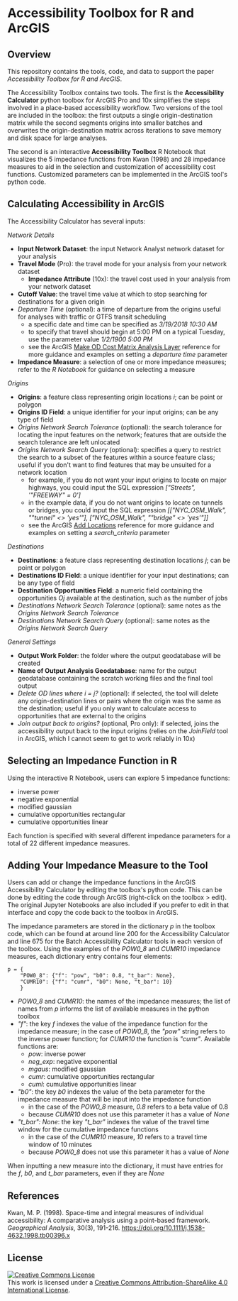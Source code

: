 # Accessibility Toolbox for R and ArcGIS

## Overview
This repository contains the tools, code, and data to support the paper *Accessibility Toolbox for R and ArcGIS*.

The Accessibility Toolbox contains two tools. The first is the **Accessibility Calculator** python toolbox for ArcGIS Pro and 10x simplifies the steps involved in a place-based accessibility workflow. Two versions of the tool are included in the toolbox: the first outputs a single origin-destination matrix while the second segments origins into smaller batches and overwrites the origin-destination matrix across iterations to save memory and disk space for large analyses.

The second is an interactive **Accessibility Toolbox** R Notebook that visualizes the 5 impedance functions from Kwan (1998) and 28 impedance measures to aid in the selection and customization of accessibility cost functions. Customized parameters can be implemented in the ArcGIS tool's python code.

## Calculating Accessibility in ArcGIS
The Accessibility Calculator has several inputs:

*Network Details*
- **Input Network Dataset**: the input Network Analyst network dataset for your analysis
- **Travel Mode** (Pro): the travel mode for your analysis from your network dataset
  - **Impedance Attribute** (10x): the travel cost used in your analysis from your network dataset
- **Cutoff Value**: the travel time value at which to stop searching for destinations for a given origin
- *Departure Time* (optional): a time of departure from the origins useful for analyses with traffic or GTFS transit scheduling
  - a specific date and time can be specified as *3/19/2018 10:30 AM*
  - to specify that travel should begin at 5:00 PM on a typical Tuesday, use the parameter value *1/2/1900 5:00 PM*
  - see the ArcGIS [Make OD Cost Matrix Analysis Layer](https://pro.arcgis.com/en/pro-app/tool-reference/network-analyst/make-od-cost-matrix-analysis-layer.htm) reference for more guidance and examples on setting a *departure time* parameter
- **Impedance Measure**: a selection of one or more impedance measures; refer to the *R Notebook* for guidance on selecting a measure

*Origins*
- **Origins**: a feature class representing origin locations *i*; can be point or polygon
- **Origins ID Field**: a unique identifier for your input origins; can be any type of field
- *Origins Network Search Tolerance* (optional): the search tolerance for locating the input features on the network; features that are outside the search tolerance are left unlocated
- *Origins Network Search Query* (optional): specifies a query to restrict the search to a subset of the features within a source feature class; useful if you don't want to find features that may be unsuited for a network location
  - for example, if you do not want your input origins to locate on major highways, you could input the SQL expression *["Streets", '"FREEWAY" = 0']*
  - in the example data, if you do not want origins to locate on tunnels or bridges, you could input the SQL expression *[["NYC_OSM_Walk", ""tunnel" <> 'yes'"], ["NYC_OSM_Walk", ""bridge" <> 'yes'"]]*
  - see the ArcGIS [Add Locations](https://pro.arcgis.com/en/pro-app/tool-reference/network-analyst/add-locations.htm) reference for more guidance and examples on setting a *search_criteria* parameter

*Destinations*
- **Destinations**: a feature class representing destination locations *j*; can be point or polygon
- **Destinations ID Field**: a unique identifier for your input destinations; can be any type of field
- **Destination Opportunities Field**: a numeric field containing the opportunities *Oj* available at the destination, such as the number of jobs
- *Destinations Network Search Tolerance* (optional): same notes as the *Origins Network Search Tolerance*
- *Destinations Network Search Query* (optional): same notes as the *Origins Network Search Query*

*General Settings*
- **Output Work Folder**: the folder where the output geodatabase will be created
- **Name of Output Analysis Geodatabase**: name for the output geodatabase containing the scratch working files and the final tool output
- *Delete OD lines where i = j?* (optional): if selected, the tool will delete any origin-destination lines or pairs where the origin was the same as the destination; useful if you only want to calculate access to opportunities that are external to the origins
- *Join output back to origins?* (optional, Pro only): if selected, joins the accessibility output back to the input origins (relies on the *JoinField* tool in ArcGIS, which I cannot seem to get to work reliably in 10x)

## Selecting an Impedance Function in R
Using the interactive R Notebook, users can explore 5 impedance functions: 
- inverse power
- negative exponential
- modified gaussian
- cumulative opportunities rectangular
- cumulative opportunities linear

Each function is specified with several different impedance parameters for a total of 22 different impedance measures.

## Adding Your Impedance Measure to the Tool
Users can add or change the impedance functions in the ArcGIS Accessibility Calculator by editing the toolbox's python code. This can be done by editing the code through ArcGIS (right-click on the toolbox > edit). The original Jupyter Notebooks are also included if you prefer to edit in that interface and copy the code back to the toolbox in ArcGIS.

The impedance parameters are stored in the dictionary *p* in the toolbox code, which can be found at around line 200 for the Accessibility Calculator and line 675 for the Batch Accessibility Calculator tools in each version of the toolbox. Using the examples of the *POW0_8* and *CUMR10* impedance measures, each dictionary entry contains four elements:

```
p = {
    "POW0_8": {"f": "pow", "b0": 0.8, "t_bar": None}, 
    "CUMR10": {"f": "cumr", "b0": None, "t_bar": 10}
    }
```

- *POW0_8* and *CUMR10*: the names of the impedance measures; the list of names from *p* informs the list of available measures in the python toolbox
- *"f"*: the key *f* indexes the value of the impedance function for the impedance measure; in the case of *POW0_8*, the *"pow"* string refers to the inverse power function; for *CUMR10* the function is *"cumr"*. Available functions are:
  - *pow*: inverse power
  - *neg_exp*: negative exponential
  - *mgaus*: modified gaussian
  - *cumr*: cumulative opportunities rectangular
  - *cuml*: cumulative opportunities linear
- *"b0"*: the key *b0* indexes the value of the beta parameter for the impedance measure that will be input into the impedance function
  - in the case of the *POW0_8* measure, *0.8* refers to a beta value of 0.8
  - because *CUMR10* does not use this parameter it has a value of *None*
- *"t_bar": None*: the key *"t_bar"* indexes the value of the travel time window for the cumulative impedance functions
  - in the case of the *CUMR10* measure, *10* refers to a travel time window of 10 minutes
  - because *POW0_8* does not use this parameter it has a value of *None*

When inputting a new measure into the dictionary, it must have entries for the *f*, *b0*, and *t_bar* parameters, even if they are *None*

## References

Kwan, M. P. (1998). Space-time and integral measures of individual accessibility: A comparative analysis using a point-based framework. *Geographical Analysis*, 30(3), 191-216. https://doi.org/10.1111/j.1538-4632.1998.tb00396.x

## License
<a rel="license" href="http://creativecommons.org/licenses/by-sa/4.0/"><img alt="Creative Commons License" style="border-width:0" src="https://i.creativecommons.org/l/by-sa/4.0/88x31.png" /></a><br />This work is licensed under a <a rel="license" href="http://creativecommons.org/licenses/by-sa/4.0/">Creative Commons Attribution-ShareAlike 4.0 International License</a>.
